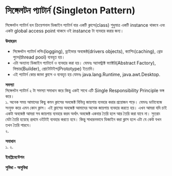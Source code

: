 # সিঙ্গেলটন প্যাটার্ন  (Singleton Pattern)               
সিঙ্গেলটন প্যাটার্ন হল ক্রিয়েশনাল ডিজাইন প্যাটার্ন যার একটি ক্লাসে(class) শুধুমাত্র একটি instance থাকবে এবং একটা global access point থাকবে ওই instance টা ব্যবহার করার জন্য।             

**উদাহরন**           
* সিঙ্গেলটন প্যাটার্ন  লগিং(logging), ড্রাইভার অবজেক্ট(drivers objects), ক্যাশিং(caching), থ্রেড পুলে(thread pool) ব্যবহৃত হয়।                       
* এটা অন্যান্য ডিজাইন প্যাটার্নে ও ব্যবহার করা হয়। যেমনঃ অ্যাবস্ট্রাক্ট ফ্যাক্টরি(Abstract Factory), বিল্ডার(Builder), প্রোটোটাইপ(Prototype) ইত্যাদি।                            
* এই প্যাটার্ন কোর জাভা ক্লাসে ও ব্যবহৃত হয় যেমনঃ java.lang.Runtime, java.awt.Desktop.         

**সমস্যা**                   
সিঙ্গেলটন প্যাটার্ন  ২ টা সমস্যা সমাধান করে কিন্তু একই সাথে এটি Single Responsibility Principle ভঙ্গ করে।                
১. অনেক সময় আমাদের কিছু কমন ক্লাসের অবজেক্ট বিভিন্ন জায়গায় ব্যবহার করার প্রয়োজন পড়ে। যেমনঃ ডাটাবেজে সংযুক্ত করে এমন কোন ক্লাস। এই ক্লাসের অবজেক্ট আমাদের অনেক জায়গায় ব্যবহার করতে হয়। এখন আমরা যদি চাই একটা অবজেক্ট আমরা সব জায়গায় ব্যবহার করব অর্থাৎ অবজেক্ট একবার তৈরি হলে আর তৈরি করা যাবে না। সুতরাং যেটা তৈরি হয়েছে প্রথমে ওইটাই ব্যবহার করতে হবে। কিন্তু সাধারনভাবে ডিজাইন করা ক্লাস হলে এটা যে কেউ যখন তখন তৈরি পারবে।                                   
২. 


**সমাধান**   
১. 
২. 


**ইমপ্লিমেন্টেশন**



**সুবিধা - অসুবিধা**